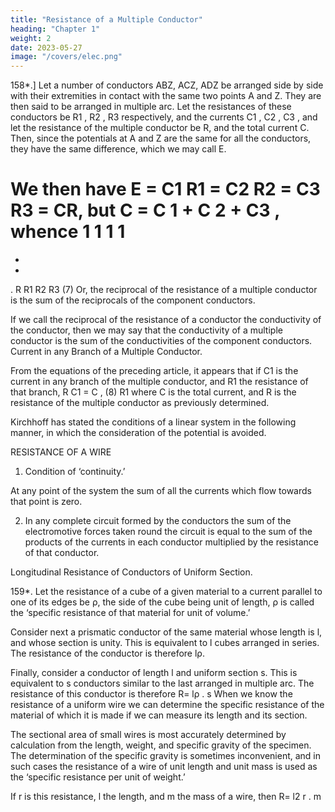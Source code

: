 ```yaml
---
title: "Resistance of a Multiple Conductor"
heading: "Chapter 1"
weight: 2
date: 2023-05-27
image: "/covers/elec.png"
---
```




158*.] Let a number of conductors ABZ, ACZ, ADZ be arranged side by side with their extremities in contact with the same two points A and Z. They are then said to be arranged in multiple arc. Let the resistances of these conductors be R1 , R2 , R3 respectively, and the currents C1 , C2 , C3 , and let the resistance of the multiple conductor be R, and the total current C. Then, since the potentials at A and Z are the same for all the conductors, they have the same difference, which we may call E.

We then have
E = C1 R1 = C2 R2 = C3 R3 = CR,
but
C = C 1 + C 2 + C3 ,
whence
1
1
1
1
=
+
+
.
R R1 R2 R3
(7)
Or, the reciprocal of the resistance of a multiple conductor is the sum of the
reciprocals of the component conductors.

If we call the reciprocal of the resistance of a conductor the conductivity of the conductor, then we may say that the conductivity of a multiple conductor is the sum of the conductivities of the component conductors. Current in any Branch of a Multiple Conductor.

From the equations of the preceding article, it appears that if C1 is the
current in any branch of the multiple conductor, and R1 the resistance of that
branch,
R
C1 = C ,
(8)
R1
where C is the total current, and R is the resistance of the multiple conductor
as previously determined.

Kirchhoff has stated the conditions of a linear system in the following manner, in which the consideration of the potential is avoided.

RESISTANCE OF A WIRE

1. Condition of ‘continuity.’

At any point of the system the sum of all the currents which flow towards that point is zero.

2. In any complete circuit formed by the conductors the sum of the electromotive forces taken round the circuit is equal to the sum of the products of the currents in each conductor multiplied by the resistance of that conductor.

Longitudinal Resistance of Conductors of Uniform Section.

159*. Let the resistance of a cube of a given material to a current parallel to one of its edges be ρ, the side of the cube being unit of length, ρ is called the ‘specific resistance of that material for unit of volume.’

Consider next a prismatic conductor of the same material whose length is l, and whose section is unity. This is equivalent to l cubes arranged in series. The resistance of the conductor is therefore lρ.

Finally, consider a conductor of length l and uniform section s. This is equivalent to s conductors similar to the last arranged in multiple arc. The resistance of this conductor is therefore
R=
lρ
.
s
When we know the resistance of a uniform wire we can determine the
specific resistance of the material of which it is made if we can measure its
length and its section.

The sectional area of small wires is most accurately determined by calculation from the length, weight, and specific gravity of the specimen. The determination of the specific gravity is sometimes inconvenient, and in such cases the resistance of a wire of unit length and unit mass is used as the ‘specific resistance per unit of weight.’

If r is this resistance, l the length, and m the mass of a wire, then
R=
l2 r
.
m

